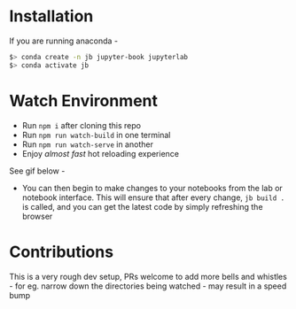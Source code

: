# Installation

If you are running anaconda - 

```bash
$> conda create -n jb jupyter-book jupyterlab
$> conda activate jb
```

# Watch Environment

* Run `npm i` after cloning this repo
* Run `npm run watch-build` in one terminal
* Run `npm run watch-serve` in another
* Enjoy *almost fast* hot reloading experience

See gif below - 

* You can then begin to make changes to your notebooks from the lab or notebook interface.  This will ensure that after every change, `jb build .` is called, and you can get the latest code by
simply refreshing the browser

# Contributions

This is a very rough dev setup, PRs welcome to add more bells and whistles - for eg. narrow down the directories being watched - may result in a speed bump



